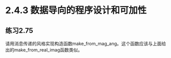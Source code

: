 # 2.4.3 数据导向的程序设计和可加性
## 练习2.75
请用消息传递的风格实现构造函数make_from_mag_ang。这个函数应该与上面给出的make_from_real_imag函数类似。
